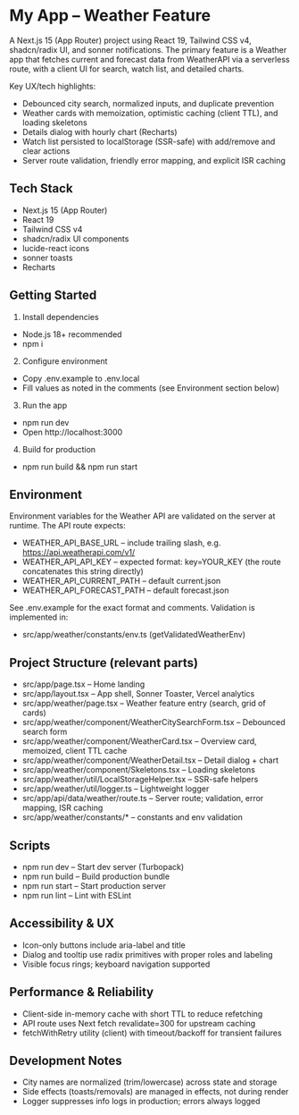 # My App – Weather Feature

A Next.js 15 (App Router) project using React 19, Tailwind CSS v4, shadcn/radix UI, and sonner notifications. The primary feature is a Weather app that fetches current and forecast data from WeatherAPI via a serverless route, with a client UI for search, watch list, and detailed charts.

Key UX/tech highlights:
- Debounced city search, normalized inputs, and duplicate prevention
- Weather cards with memoization, optimistic caching (client TTL), and loading skeletons
- Details dialog with hourly chart (Recharts)
- Watch list persisted to localStorage (SSR-safe) with add/remove and clear actions
- Server route validation, friendly error mapping, and explicit ISR caching


## Tech Stack
- Next.js 15 (App Router)
- React 19
- Tailwind CSS v4
- shadcn/radix UI components
- lucide-react icons
- sonner toasts
- Recharts

## Getting Started
1) Install dependencies
- Node.js 18+ recommended
- npm i

2) Configure environment
- Copy .env.example to .env.local
- Fill values as noted in the comments (see Environment section below)

3) Run the app
- npm run dev
- Open http://localhost:3000

4) Build for production
- npm run build && npm run start


## Environment
Environment variables for the Weather API are validated on the server at runtime. The API route expects:

- WEATHER_API_BASE_URL – include trailing slash, e.g. https://api.weatherapi.com/v1/
- WEATHER_API_API_KEY – expected format: key=YOUR_KEY (the route concatenates this string directly)
- WEATHER_API_CURRENT_PATH – default current.json
- WEATHER_API_FORECAST_PATH – default forecast.json

See .env.example for the exact format and comments. Validation is implemented in:
- src/app/weather/constants/env.ts (getValidatedWeatherEnv)


## Project Structure (relevant parts)
- src/app/page.tsx – Home landing
- src/app/layout.tsx – App shell, Sonner Toaster, Vercel analytics
- src/app/weather/page.tsx – Weather feature entry (search, grid of cards)
- src/app/weather/component/WeatherCitySearchForm.tsx – Debounced search form
- src/app/weather/component/WeatherCard.tsx – Overview card, memoized, client TTL cache
- src/app/weather/component/WeatherDetail.tsx – Detail dialog + chart
- src/app/weather/component/Skeletons.tsx – Loading skeletons
- src/app/weather/util/LocalStorageHelper.tsx – SSR-safe helpers
- src/app/weather/util/logger.ts – Lightweight logger
- src/app/api/data/weather/route.ts – Server route; validation, error mapping, ISR caching
- src/app/weather/constants/* – constants and env validation

## Scripts
- npm run dev – Start dev server (Turbopack)
- npm run build – Build production bundle
- npm run start – Start production server
- npm run lint – Lint with ESLint

## Accessibility & UX
- Icon-only buttons include aria-label and title
- Dialog and tooltip use radix primitives with proper roles and labeling
- Visible focus rings; keyboard navigation supported


## Performance & Reliability
- Client-side in-memory cache with short TTL to reduce refetching
- API route uses Next fetch revalidate=300 for upstream caching
- fetchWithRetry utility (client) with timeout/backoff for transient failures


## Development Notes
- City names are normalized (trim/lowercase) across state and storage
- Side effects (toasts/removals) are managed in effects, not during render
- Logger suppresses info logs in production; errors always logged

